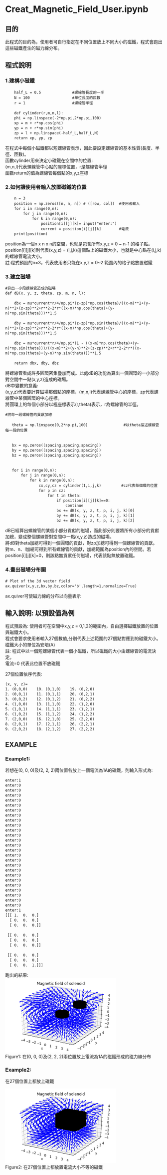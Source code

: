 # Creat_Magnetic_Field_User.ipynb #
## 目的 ##
此程式的目的為，使用者可自行指定在不同位置放上不同大小的磁鐵，程式會跑出這些磁鐵產生的磁力線分布。

## 程式說明 ##
### 1.建構小磁鐵 ###
```
    half_L = 0.5              #螺線管長度的一半
    N = 100                   #單位長度的匝數
    r = 1                     #螺線管半徑   
       
    def cylinder(r,m,n,l):    
    phi = np.linspace(-2*np.pi,2*np.pi,100)
    xp = m + r*np.cos(phi)
    yp = n + r*np.sin(phi)
    zp = l + np.linspace(-half_L,half_L,N)
    return xp, yp, zp
```   
在程式中每個小磁鐵都以短螺線管表示，因此要設定螺線管的基本性質(長度、半徑、匝數)。   
函數cylinder用來決定小磁鐵在空間中的位置:   
(m,n,l)代表螺線管中心點的座標位置，r是螺線管半徑    
函數return的值為螺線管每個點的x,y,z座標   
   
### 2.如何讓使用者輸入放置磁鐵的位置 ###
```
    n = 3
    position = np.zeros([n, n, n]) # ([row, col])  #使用者輸入
    for i in range(0,n):
        for j in range(0,n):
            for k in range(0,n):
                position[i][j][k]= input("enter:")
                current = position[i][j][k]        #電流
    print(position)
```
position為一個n x n x n的空間，也就是包含所有x,y,z = 0 ~ n-1 的格子點。   
position[i][j][k]則代表(x,y,z) = (i,j,k)這個點上的磁鐵大小，也就是中心點在(i,j,k)的螺線管電流大小。  
註:程式預設的n=3，代表使用者只能在x,y,z = 0~2 範圍內的格子點放置磁鐵   
   
### 3.建立磁場 ###   
```
#算出一小段螺線管造成的磁場
def dB(x, y, z, theta, zp, m, n, l):
    
    dbx = mu*current*r/4/np.pi*(z-zp)*np.cos(theta)/((x-m)**2+(y-n)**2+(z-zp)**2+r**2-2*r*((x-m)*np.cos(theta)+(y-    n)*np.sin(theta)))**1.5

    dby = mu*current*r/4/np.pi*(z-zp)*np.sin(theta)/((x-m)**2+(y-n)**2+(z-zp)**2+r**2-2*r*((x-m)*np.cos(theta)+(y-n)*np.sin(theta)))**1.5

    dbz = mu*current*r/4/np.pi*(1 - ((x-m)*np.cos(theta)+(y-n)*np.sin(theta)))/((x-m)**2+(y-n)**2+(z-zp)**2+r**2-2*r*((x-m)*np.cos(theta)+(y-n)*np.sin(theta)))**1.5
    
    return dbx, dby, dbz
```   
將螺線管看成許多圓環密集疊加而成。此處dB的功能為算出一個圓環的一小部分對空間中一點(x,y,z)造成的磁場。  
dB中變數的意義:   
(x,y,z)代表要計算磁場那個點的座標，(m,n,l)代表螺線管中心的座標，zp代表螺線管中某個圓環的中心座標。   
將圓環上的每個小部分以極座標表示(r,theta)表示，r為螺線管的半徑。   
   
```   
#將每一段螺線管的貢獻加總 

   theta = np.linspace(0,2*np.pi,100)                #以theta描述螺線管每一段的位置


   bx = np.zeros((spacing,spacing,spacing))          
   by = np.zeros((spacing,spacing,spacing))
   bz = np.zeros((spacing,spacing,spacing))


   for i in range(0,n):
       for j in range(0,n):
           for k in range(0,n):
               cx,cy,cz = cylinder(1,i,j,k)         #cz代表每個環的位置
               for p in cz:
                   for t in theta:
                       if position[i][j][k]==0:
                           continue
                       bx += dB(x, y, z, t, p, i, j, k)[0]
                       by += dB(x, y, z, t, p, i, j, k)[1]
                       bz += dB(x, y, z, t, p, i, j, k)[2]
```   
dB已經算出螺線管的某個小部分貢獻的磁場，而此部分則要將所有小部分的貢獻加總，變成整個螺線管對空間中一點(x,y,z)造成的磁場。   
將dB對theta加總可得到一個圓環的貢獻，對zp加總可得到一個螺線管的貢獻。   
對m、n、l加總可得到所有螺線管的貢獻，加總範圍為position內的空間。若position[i][j][k]=0，則該點無貢獻任何磁場，代表該點無放置磁鐵。 
   
### 4.畫出磁場分布圖 ###
``` 
# Plot of the 3d vector field
ax.quiver(x,y,z,bx,by,bz,color='b',length=1,normalize=True)
``` 
ax.quiver可使磁力線的分布以向量表示   
   
## 輸入說明: 以預設值為例 ##   
程式預設為: 使用者可在空間中x,y,z = 0,1,2的範圍內，自由選擇磁鐵放置的位置與磁鐵大小。   
程式會要求使用者輸入27個數值,分別代表上述範圍的27個點對應到的磁鐵大小。   
磁鐵大小的單位為安培(A)   
註: 程式中以一個短螺線管代表一個小磁鐵，所以磁鐵的大小由螺線管的電流決定。   
    電流=0 代表此位置不放磁鐵

27個位置依序代表:   
```
(x, y, z)=   
1. (0,0,0)    10. (0,1,0)    19. (0,2,0)   
2. (0,0,1)    11. (0,1,1)    20. (0,2,1)   
3. (0,0,2)    12. (0,1,2)    21. (0,2,2)   
4. (1,0,0)    13. (1,1,0)    22. (1,2,0)   
5. (1,0,1)    14. (1,1,1)    23. (1,2,1)   
6. (1,0,2)    15. (1,1,2)    24. (1,2,2)   
7. (2,0,0)    16. (2,1,0)    25. (2,2,0)   
8. (2,0,1)    17. (2,1,1)    26. (2,2,1)   
9. (2,0,2)    18. (2,1,2)    27. (2,2,2)   
```

## EXAMPLE ##  
### Example1: ###
若想在(0, 0, 0)及(2, 2, 2)兩位置各放上一個電流為1A的磁鐵，則輸入形式為:   
```    
enter:1
enter:0
enter:0
enter:0
enter:0
enter:0
enter:0
enter:0
enter:0
enter:0
enter:0
enter:0
enter:0
enter:0
enter:0
enter:0
enter:0
enter:0
enter:0
enter:0
enter:0
enter:0
enter:0
enter:0
enter:0
enter:0
enter:1
[[[ 1.  0.  0.]
  [ 0.  0.  0.]
  [ 0.  0.  0.]]

 [[ 0.  0.  0.]
  [ 0.  0.  0.]
  [ 0.  0.  0.]]

 [[ 0.  0.  0.]
  [ 0.  0.  0.]
  [ 0.  0.  1.]]]
```   
   
跑出的結果:    
![Alt text](https://raw.githubusercontent.com/ShihPingLai/Group-9/master/B_Field/figure1.png "figure1")   
Figure1: 在(0, 0, 0)及(2, 2, 2)兩位置放上電流為1A的磁鐵形成的磁力線分布  
   
### Example2: ###
在27個位置上都放上磁鐵   
   
![Alt text](https://raw.githubusercontent.com/ShihPingLai/Group-9/master/B_Field/figure2.png "figure2")     
Figure2: 在27個位置上都放置電流大小不等的磁鐵   


